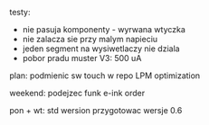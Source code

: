 testy:
- nie pasuja komponenty - wyrwana wtyczka
- nie zalacza sie przy malym napieciu
- jeden segment na wysiwetlaczy nie dziala
- pobor pradu muster V3: 500 uA

plan:
podmienic sw touch w repo
LPM optimization



weekend:
podejzec funk
e-ink
order

pon + wt:
std wersion
przygotowac wersje 0.6

